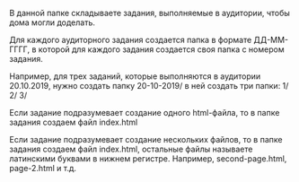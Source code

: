 В данной папке складываете задания, выполняемые в аудитории, чтобы дома могли доделать.

Для каждого аудиторного задания создается папка в формате ДД-ММ-ГГГГ,
в которой для каждого задания создается своя папка с номером задания.

Например, для трех заданий, которые выполняются в аудитории 20.10.2019, нужно создать папку
20-10-2019/
в ней создать три папки:
1/
2/
3/

Если задание подразумевает создание одного html-файла,
то в папке задания создаем файл index.html

Если задание подразумевает создание нескольких файлов,
то в папке задания создаем файл index.html, остальные файлы называете
латинскими буквами в нижнем регистре.
Например, second-page.html, page-2.html и т.д.